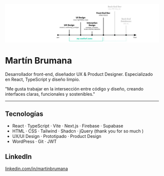 <img src="bannermartin.jpeg" alt="Martín Brumana banner" style="width:100%; max-height:300px; object-fit:cover;" />


# Martín Brumana

Desarrollador front-end, diseñador UX & Product Designer.
Especializado en React, TypeScript y diseño limpio.  

"Me gusta trabajar en la intersección entre código y diseño, creando interfaces claras, funcionales y sostenibles."

---

## Tecnologías

- React · TypeScript · Vite · Next.js · Firebase · Supabase
- HTML · CSS · Tailwind · Shadcn · jQuery (thank you for so much )
- UX/UI Design · Prototipado · Product Design
- WordPress · Git · JWT


## LinkedIn

[linkedin.com/in/martinbrumana](https://linkedin.com/in/martinbrumana)  
